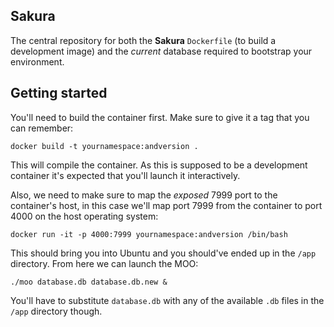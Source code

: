 ## Sakura
The central repository for both the **Sakura** `Dockerfile` (to build a development image) and the *current* database required to bootstrap your environment.

## Getting started
You'll need to build the container first. Make sure to give it a tag that you can remember:

    docker build -t yournamespace:andversion .

This will compile the container. As this is supposed to be a development container it's expected that you'll launch it interactively.

Also, we need to make sure to map the *exposed* 7999 port to the container's host, in this case we'll map port 7999 from the container to port 4000 on the host operating system:

    docker run -it -p 4000:7999 yournamespace:andversion /bin/bash

This should bring you into Ubuntu and you should've ended up in the `/app` directory. From here we can launch the MOO:

    ./moo database.db database.db.new &

You'll have to substitute `database.db` with any of the available `.db` files in the `/app` directory though.